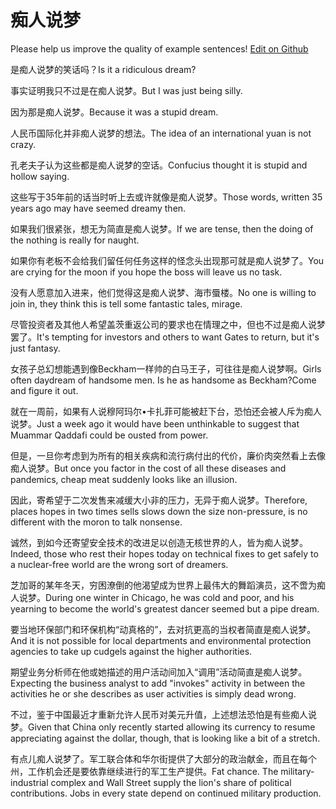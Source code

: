# 痴人说梦

Please help us improve the quality of example sentences! [Edit on Github](https://github.com/jiyushe/jiyu-example-sentence-source/blob/main/chinese/chirenshuomeng.md)

<p><span class="chinese">是痴人说梦的笑话吗？</span><span class="english">Is it a ridiculous dream?</span></p>

<p><span class="chinese">事实证明我只不过是在痴人说梦。</span><span class="english">But I was just being silly.</span></p>

<p><span class="chinese">因为那是痴人说梦。</span><span class="english">Because it was a stupid dream.</span></p>

<p><span class="chinese">人民币国际化并非痴人说梦的想法。</span><span class="english">The idea of an international yuan is not crazy.</span></p>

<p><span class="chinese">孔老夫子认为这些都是痴人说梦的空话。</span><span class="english">Confucius thought it is stupid and hollow saying.</span></p>

<p><span class="chinese">这些写于35年前的话当时听上去或许就像是痴人说梦。</span><span class="english">Those words, written 35 years ago may have seemed dreamy then.</span></p>

<p><span class="chinese">如果我们很紧张，想无为简直是痴人说梦。</span><span class="english">If we are tense, then the doing of the nothing is really for naught.</span></p>

<p><span class="chinese">如果你有老板不会给我们留任何任务这样的怪念头出现那可就是痴人说梦了。</span><span class="english">You are crying for the moon if you hope the boss will leave us no task.</span></p>

<p><span class="chinese">没有人愿意加入进来，他们觉得这是痴人说梦、海市蜃楼。</span><span class="english">No one is willing to join in, they think this is tell some fantastic tales, mirage.</span></p>

<p><span class="chinese">尽管投资者及其他人希望盖茨重返公司的要求也在情理之中，但也不过是痴人说梦罢了。</span><span class="english">It's tempting for investors and others to want Gates to return, but it's just fantasy.</span></p>

<p><span class="chinese">女孩子总幻想能遇到像Beckham一样帅的白马王子，可往往是痴人说梦啊。</span><span class="english">Girls often daydream of handsome men. Is he as handsome as Beckham?Come and figure it out.</span></p>

<p><span class="chinese">就在一周前，如果有人说穆阿玛尔•卡扎菲可能被赶下台，恐怕还会被人斥为痴人说梦。</span><span class="english">Just a week ago it would have been unthinkable to suggest that Muammar Qaddafi could be ousted from power.</span></p>

<p><span class="chinese">但是，一旦你考虑到为所有的相关疾病和流行病付出的代价，廉价肉突然看上去像痴人说梦。</span><span class="english">But once you factor in the cost of all these diseases and pandemics, cheap meat suddenly looks like an illusion.</span></p>

<p><span class="chinese">因此，寄希望于二次发售来减缓大小非的压力，无异于痴人说梦。</span><span class="english">Therefore, places hopes in two times sells slows down the size non-pressure, is no different with the moron to talk nonsense.</span></p>

<p><span class="chinese">诚然，到如今还寄望安全技术的改进足以创造无核世界的人，皆为痴人说梦。</span><span class="english">Indeed, those who rest their hopes today on technical fixes to get safely to a nuclear-free world are the wrong sort of dreamers.</span></p>

<p><span class="chinese">芝加哥的某年冬天，穷困潦倒的他渴望成为世界上最伟大的舞蹈演员，这不啻为痴人说梦。</span><span class="english">During one winter in Chicago, he was cold and poor, and his yearning to become the world's greatest dancer seemed but a pipe dream.</span></p>

<p><span class="chinese">要当地环保部门和环保机构“动真格的”，去对抗更高的当权者简直是痴人说梦。</span><span class="english">And it is not possible for local departments and environmental protection agencies to take up cudgels against the higher authorities.</span></p>

<p><span class="chinese">期望业务分析师在他或她描述的用户活动间加入“调用”活动简直是痴人说梦。</span><span class="english">Expecting the business analyst to add "invokes" activity in between the activities he or she describes as user activities is simply dead wrong.</span></p>

<p><span class="chinese">不过，鉴于中国最近才重新允许人民币对美元升值，上述想法恐怕是有些痴人说梦。</span><span class="english">Given that China only recently started allowing its currency to resume appreciating against the dollar, though, that is looking like a bit of a stretch.</span></p>

<p><span class="chinese">有点儿痴人说梦了。军工联合体和华尔街提供了大部分的政治献金，而且在每个州，工作机会还是要依靠继续进行的军工生产提供。</span><span class="english">Fat chance. The military-industrial complex and Wall Street supply the lion's share of political contributions. Jobs in every state depend on continued military production.</span></p>

